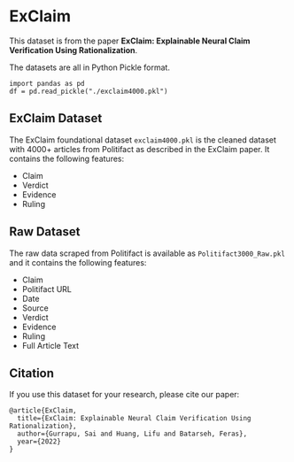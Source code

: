 # ExClaim
This dataset is from the paper **ExClaim: Explainable Neural Claim Verification Using Rationalization**.

The datasets are all in Python Pickle format.
```
import pandas as pd
df = pd.read_pickle("./exclaim4000.pkl")
```


## ExClaim Dataset
The ExClaim foundational dataset `exclaim4000.pkl` is the cleaned dataset with 4000+ articles from Politifact as described in the ExClaim paper. It contains the following features:
- Claim
- Verdict
- Evidence
- Ruling



## Raw Dataset
The raw data scraped from Politifact is available as `Politifact3000_Raw.pkl` and it contains the following features:
- Claim
- Politifact URL
- Date
- Source
- Verdict
- Evidence
- Ruling
- Full Article Text



## Citation
If you use this dataset for your research, please cite our paper:

```
@article{ExClaim,
  title={ExClaim: Explainable Neural Claim Verification Using Rationalization},
  author={Gurrapu, Sai and Huang, Lifu and Batarseh, Feras},
  year={2022}
}
```
